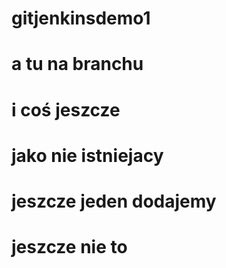 # gitjenkinsdemo1

# a tu na branchu

# i coś jeszcze

# jako nie istniejacy 

# jeszcze jeden dodajemy

# jeszcze nie to